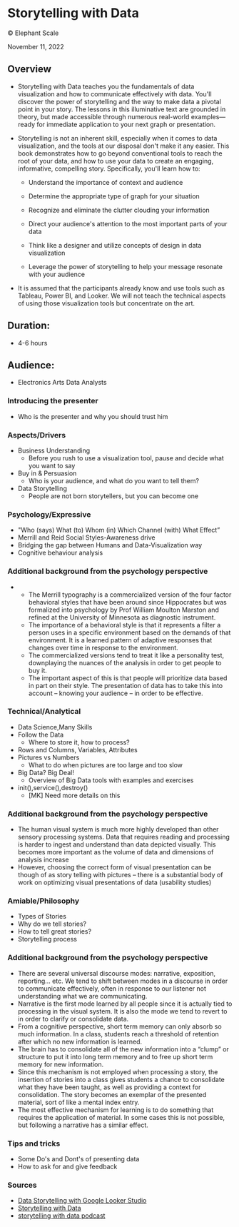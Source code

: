 # Storytelling with Data

© Elephant Scale

November 11, 2022

## Overview

* Storytelling with Data teaches you the fundamentals of data visualization and how to communicate effectively with data. You'll discover the power of storytelling and the way to make data a pivotal point in your story. The lessons in this illuminative text are grounded in theory, but made accessible through numerous real-world examples—ready for immediate application to your next graph or presentation.

* Storytelling is not an inherent skill, especially when it comes to data visualization, and the tools at our disposal don't make it any easier. This book demonstrates how to go beyond conventional tools to reach the root of your data, and how to use your data to create an engaging, informative, compelling story. Specifically, you'll learn how to:

  * Understand the importance of context and audience

  * Determine the appropriate type of graph for your situation

  * Recognize and eliminate the clutter clouding your information

  * Direct your audience's attention to the most important parts of your data

  * Think like a designer and utilize concepts of design in data visualization

  * Leverage the power of storytelling to help your message resonate with your audience
  
* It is assumed that the participants already know and use tools such as Tableau, Power BI, and Looker.  We will not teach the technical aspects of using those visualization tools but concentrate on the art. 

## Duration: 

* 4-6 hours

## Audience: 
* Electronics Arts Data Analysts

### Introducing the presenter
*  Who is the presenter and why you should trust him

### Aspects/Drivers

* Business Understanding
  * Before you rush to use a visualization tool, pause and decide what you want to say
* Buy in & Persuasion
  * Who is your audience, and what do you want to tell them?
* Data Storytelling
  * People are not born storytellers, but you can become one 

### Psychology/Expressive

* "Who (says) What (to) Whom (in) Which Channel (with) What Effect”
* Merrill and Reid Social Styles-Awareness drive
* Bridging the gap between Humans and Data-Visualization way
* Cognitive behaviour analysis


### Additional background from the psychology perspective

* * The Merrill typography is a commercialized version of the four factor behavioral styles that have been around since Hippocrates but was formalized into psychology by Prof William Moulton Marston and refined at the University of Minnesota as diagnostic instrument.
  * The importance of a behavioral style is that it represents a filter a person uses in a specific environment based on the demands of that environment. It is a learned pattern of adaptive responses that changes over time in response to the environment.
  * The commercialized versions tend to treat it like a personality test, downplaying the nuances of the analysis in order to get people to buy it.
  * The important aspect of this is that people will prioritize data based in part on their style. The presentation of data has to take this into account – knowing your audience – in order to be effective.

### Technical/Analytical

* Data Science,Many Skills
* Follow the Data
  * Where to store it, how to process?
* Rows and Columns, Variables, Attributes
* Pictures vs Numbers
  * What to do when pictures are too large and too slow
* Big Data? Big Deal!
  * Overview of Big Data tools with examples and exercises
* init(),service(),destroy()
  * [MK] Need more details on this

### Additional background from the psychology perspective

* The human visual system is much more highly developed than other sensory processing systems. Data that requires reading and processing is harder to ingest and understand than data depicted visually. This becomes more important as the volume of data and dimensions of analysis increase
* However, choosing the correct form of visual presentation can be though of as story telling with pictures – there is a substantial body of work on optimizing visual presentations of data (usability studies)

### Amiable/Philosophy

* Types of Stories
* Why do we tell stories?
* How to tell great stories?
* Storytelling process

### Additional background from the psychology perspective

* There are several universal discourse modes: narrative, exposition, reporting… etc. We tend to shift between modes in a discourse in order to communicate effectively, often in response to our listener not understanding what we are communicating.
* Narrative is the first mode learned by all people since it is actually tied to processing in the visual system. It is also the mode we tend to revert to in order to clarify or consolidate data.
* From a cognitive perspective, short term memory can only absorb so much information. In a class, students reach a threshold of retention after which no new information is learned.
* The brain has to consolidate all of the new information into a “clump” or structure to put it into long term memory and to free up short term memory for new information.
* Since this mechanism is not employed when processing a story, the insertion of stories into a class gives students a chance to consolidate what they have been taught, as well as providing a context for consolidation. The story becomes an exemplar of the presented material, sort of like a mental index entry.
* The most effective mechanism for learning is to do something that requires the application of material. In some cases this is not possible, but following a narrative has a similar effect.

### Tips and tricks

* Some Do's and Dont's of presenting data
* How to ask for and give feedback

### Sources
* [Data Storytelling with Google Looker Studio](https://learning.oreilly.com/library/view/data-storytelling-with/9781800568761/)
* [Storytelling with Data](https://www.amazon.com/Storytelling-Data-Visualization-Business-Professionals/dp/1119002257)
* [storytelling with data podcast](https://www.storytellingwithdata.com/podcast)